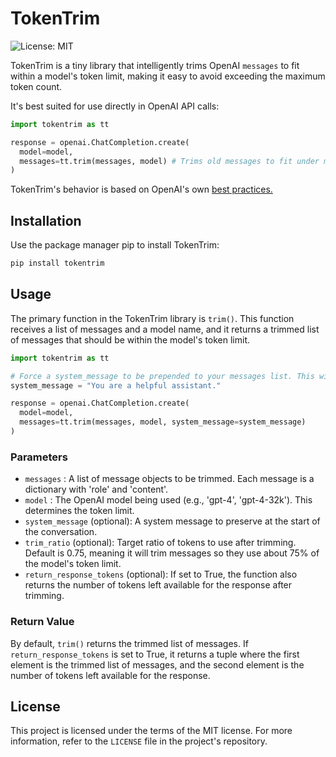 # TokenTrim

![License: MIT](https://img.shields.io/badge/License-MIT-green.svg)

TokenTrim is a tiny library that intelligently trims OpenAI `messages` to fit within a model's token limit, making it easy to avoid exceeding the maximum token count.

It's best suited for use directly in OpenAI API calls:

```python
import tokentrim as tt

response = openai.ChatCompletion.create(
  model=model,
  messages=tt.trim(messages, model) # Trims old messages to fit under model's max token count
)
```

TokenTrim's behavior is based on OpenAI's own [best practices.](https://github.com/openai/openai-cookbook/blob/main/examples/How_to_count_tokens_with_tiktoken.ipynb)

## Installation

Use the package manager pip to install TokenTrim:

```bash
pip install tokentrim
```

## Usage

The primary function in the TokenTrim library is `trim()`. This function receives a list of messages and a model name, and it returns a trimmed list of messages that should be within the model's token limit.

```python
import tokentrim as tt

# Force a system_message to be prepended to your messages list. This will not be trimmed.
system_message = "You are a helpful assistant."

response = openai.ChatCompletion.create(
  model=model,
  messages=tt.trim(messages, model, system_message=system_message)
)
```

### Parameters

- `messages` : A list of message objects to be trimmed. Each message is a dictionary with 'role' and 'content'.
- `model` : The OpenAI model being used (e.g., 'gpt-4', 'gpt-4-32k'). This determines the token limit.
- `system_message` (optional): A system message to preserve at the start of the conversation.
- `trim_ratio` (optional): Target ratio of tokens to use after trimming. Default is 0.75, meaning it will trim messages so they use about 75% of the model's token limit.
- `return_response_tokens` (optional): If set to True, the function also returns the number of tokens left available for the response after trimming.

### Return Value

By default, `trim()` returns the trimmed list of messages. If `return_response_tokens` is set to True, it returns a tuple where the first element is the trimmed list of messages, and the second element is the number of tokens left available for the response.

## License

This project is licensed under the terms of the MIT license. For more information, refer to the `LICENSE` file in the project's repository.
